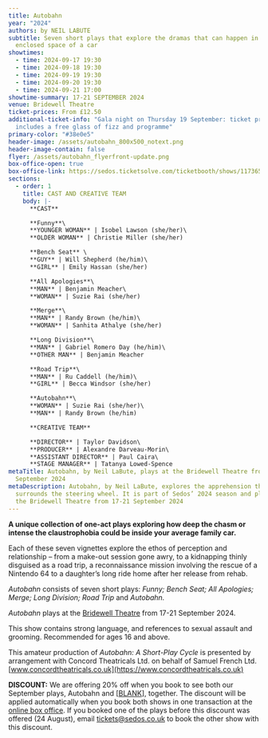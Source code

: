 ```yaml
---
title: Autobahn
year: "2024"
authors: by NEIL LABUTE
subtitle: Seven short plays that explore the dramas that can happen in the
  enclosed space of a car
showtimes:
  - time: 2024-09-17 19:30
  - time: 2024-09-18 19:30
  - time: 2024-09-19 19:30
  - time: 2024-09-20 19:30
  - time: 2024-09-21 17:00
showtime-summary: 17-21 SEPTEMBER 2024
venue: Bridewell Theatre
ticket-prices: From £12.50
additional-ticket-info: "Gala night on Thursday 19 September: ticket price
  includes a free glass of fizz and programme"
primary-color: "#38e0e5"
header-image: /assets/autobahn_800x500_notext.png
header-image-contain: false
flyer: /assets/autobahn_flyerfront-update.png
box-office-open: true
box-office-link: https://sedos.ticketsolve.com/ticketbooth/shows/1173657621
sections:
  - order: 1
    title: CAST AND CREATIVE TEAM
    body: |-
      **CAST**

      **Funny**\
      **YOUNGER WOMAN** | Isobel Lawson (she/her)\
      **OLDER WOMAN** | Christie Miller (she/her)

      **Bench Seat** \
      **GUY** | Will Shepherd (he/him)\
      **GIRL** | Emily Hassan (she/her)

      **All Apologies**\
      **MAN** | Benjamin Meacher\
      **WOMAN** | Suzie Rai (she/her)

      **Merge**\
      **MAN** | Randy Brown (he/him)\
      **WOMAN** | Sanhita Athalye (she/her)

      **Long Division**\
      **MAN** | Gabriel Romero Day (he/him)\
      **OTHER MAN** | Benjamin Meacher

      **Road Trip**\
      **MAN** | Ru Caddell (he/him)\
      **GIRL** | Becca Windsor (she/her)

      **Autobahn**\
      **WOMAN** | Suzie Rai (she/her)\
      **MAN** | Randy Brown (he/him)

      **CREATIVE TEAM**

      **D﻿IRECTOR** | Taylor Davidson\
      **PRODUCER** | Alexandre Darveau-Morin\
      **ASSISTANT DIRECTOR** | Paul Caira\
      **STAGE MANAGER** | Tatanya Lowed-Spence
metaTitle: Autobahn, by Neil LaBute, plays at the Bridewell Theatre from 17-21
  September 2024
metaDescription: Autobahn, by Neil LaBute, explores the apprehension that
  surrounds the steering wheel. It is part of Sedos’ 2024 season and plays at
  the Bridewell Theatre from 17-21 September 2024
---
```

**A﻿ unique collection of one-act plays exploring how deep the chasm or intense the claustrophobia could be inside your average family car.**

Each of these seven vignettes explore the ethos of perception and relationship – from a make-out session gone awry, to a kidnapping thinly disguised as a road trip, a reconnaissance mission involving the rescue of a Nintendo 64 to a daughter’s long ride home after her release from rehab.

*Autobahn* consists of seven short plays: *Funny; Bench Seat; All Apologies; Merge; Long Division; Road Trip* and *Autobahn.*

*Autobahn* plays at the [Bridewell Theatre](https://www.sedos.co.uk/venues/bridewell) from 17-21 September 2024.

This show contains strong language, and references to sexual assault and grooming. Recommended for ages 16 and above.

This amateur production of *Autobahn: A Short-Play Cycle* is presented by arrangement with Concord Theatricals Ltd. on behalf of Samuel French Ltd. [www.concordtheatricals.co.uk](https://www.concordtheatricals.co.uk)

**DISCOUNT:** We are offering 20% off when you book to see both our September plays, Autobahn and [[BLANK](https://www.sedos.co.uk/shows/2024-blank)], together. The discount will be applied automatically when you book both shows in one transaction at the [online box office](https://sedos.ticketsolve.com/ticketbooth/shows). If you booked one of the plays before this discount was offered (24 August), email [tickets@sedos.co.uk](mailto:tickets@sedos.co.uk) to book the other show with this discount.

[](https://www.concordtheatricals.co.uk)